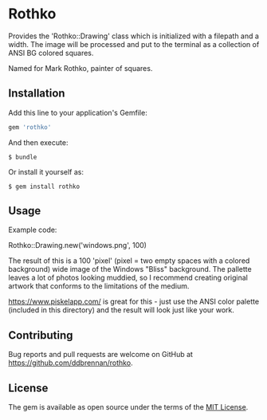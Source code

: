 # Rothko

Provides the 'Rothko::Drawing' class which is initialized with a filepath and a width. The image will be processed and put to the terminal as a collection of ANSI BG colored squares.

Named for Mark Rothko, painter of squares.

## Installation

Add this line to your application's Gemfile:

```ruby
gem 'rothko'
```

And then execute:

    $ bundle

Or install it yourself as:

    $ gem install rothko

## Usage

Example code:

Rothko::Drawing.new('windows.png', 100)

The result of this is a 100 'pixel' (pixel = two empty spaces with a colored background) wide image of the Windows "Bliss" background. The pallette leaves a lot of photos looking muddied, so I recommend creating original artwork that conforms to the limitations of the medium. 

https://www.piskelapp.com/ is great for this - just use the ANSI color palette (included in this directory) and the result will look just like your work.

## Contributing

Bug reports and pull requests are welcome on GitHub at https://github.com/ddbrennan/rothko.

## License

The gem is available as open source under the terms of the [MIT License](https://opensource.org/licenses/MIT).
